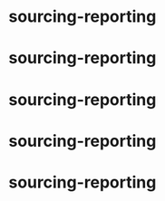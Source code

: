 # sourcing-reporting
# sourcing-reporting
# sourcing-reporting
# sourcing-reporting
# sourcing-reporting
